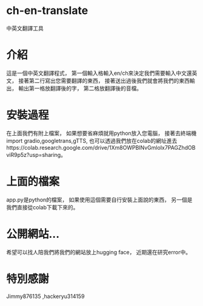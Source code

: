 
# ch-en-translate
中英文翻譯工具
# 介紹
這是一個中英文翻譯程式，
第一個輸入格輸入en/ch來決定我們需要輸入中文還英文，
接著第二行寫出您需要翻譯的東西，
接著送出過後我們就會將我們的東西輸出，
輸出第一格放翻譯後的字，
第二格放翻譯後的音檔。
# 安裝過程
在上面我們有附上檔案，
如果想要省麻煩就用python放入您電腦，
接著去終端機import gradio,googletrans,gTTS,
也可以透過我們放在colab的網址進去https://colab.research.google.com/drive/1Xm8OWPBINvGmloIx7PAGZhdOBviR9p5z?usp=sharing。
# 上面的檔案
app.py是python的檔案，
如果使用這個需要自行安裝上面說的東西，
另一個是我們直接從colab下載下來的。
# 公開網站...
希望可以找人陪我們將我們的網站放上hugging face，
近期還在研究error中。
# 特別感謝
Jimmy876135
,hackeryu314159


